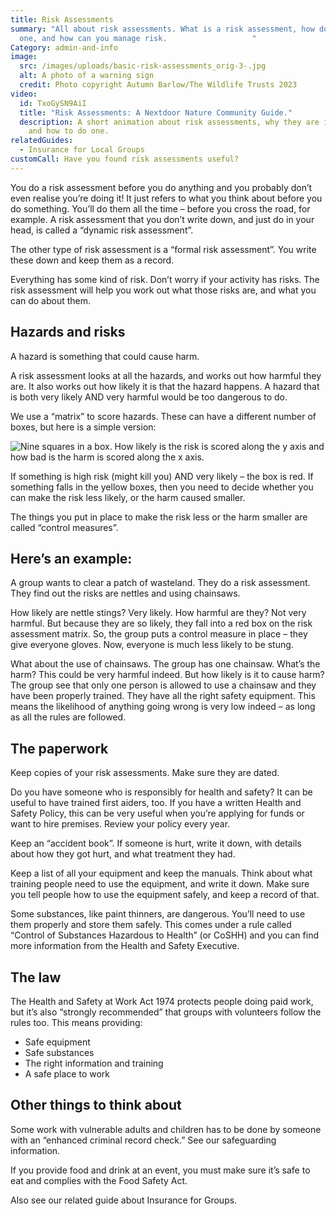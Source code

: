 ```yaml
---
title: Risk Assessments
summary: "All about risk assessments. What is a risk assessment, how do you do
  one, and how can you manage risk.                   "
Category: admin-and-info
image:
  src: /images/uploads/basic-risk-assessments_orig-3-.jpg
  alt: A photo of a warning sign
  credit: Photo copyright Autumn Barlow/The Wildlife Trusts 2023
video:
  id: TxoGySN9AiI
  title: "Risk Assessments: A Nextdoor Nature Community Guide."
  description: A short animation about risk assessments, why they are important,
    and how to do one.
relatedGuides:
  - Insurance for Local Groups
customCall: Have you found risk assessments useful?
---
```

You do a risk assessment before you do anything and you probably don’t even realise you’re doing it! It just refers to what you think about before you do something. You’ll do them all the time – before you cross the road, for example. A risk assessment that you don’t write down, and just do in your head, is called a “dynamic risk assessment”.

The other type of risk assessment is a “formal risk assessment”. You write these down and keep them as a record.

Everything has some kind of risk. Don’t worry if your activity has risks. The risk assessment will help you work out what those risks are, and what you can do about them.

## Hazards and risks

A hazard is something that could cause harm.

A risk assessment looks at all the hazards, and works out how harmful they are. It also works out how likely it is that the hazard happens. A hazard that is both very likely AND very harmful would be too dangerous to do.

We use a “matrix” to score hazards. These can have a different number of boxes, but here is a simple version:

![Nine squares in a box. How likely is the risk is scored along the y axis and how bad is the harm is scored along the x axis.](/images/uploads/riskassessmentmatrix.jpg "A risk assessment matrix")

If something is high risk (might kill you) AND very likely – the box is red. If something falls in the yellow boxes, then you need to decide whether you can make the risk less likely, or the harm caused smaller. 

The things you put in place to make the risk less or the harm smaller are called “control measures”.

## Here’s an example:

A group wants to clear a patch of wasteland. They do a risk assessment. They find out the risks are nettles and using chainsaws.

How likely are nettle stings? Very likely. How harmful are they? Not very harmful. But because they are so likely, they fall into a red box on the risk assessment matrix. So, the group puts a control measure in place – they give everyone gloves. Now, everyone is much less likely to be stung. 

What about the use of chainsaws. The group has one chainsaw. What’s the harm? This could be very harmful indeed. But how likely is it to cause harm? The group see that only one person is allowed to use a chainsaw and they have been properly trained. They have all the right safety equipment. This means the likelihood of anything going wrong is very low indeed – as long as all the rules are followed.

## The paperwork

Keep copies of your risk assessments. Make sure they are dated. 

Do you have someone who is responsibly for health and safety? It can be useful to have trained first aiders, too. If you have a written Health and Safety Policy, this can be very useful when you’re applying for funds or want to hire premises. Review your policy every year.

Keep an “accident book”. If someone is hurt, write it down, with details about how they got hurt, and what treatment they had.

Keep a list of all your equipment and keep the manuals. Think about what training people need to use the equipment, and write it down. Make sure you tell people how to use the equipment safely, and keep a record of that.

Some substances, like paint thinners, are dangerous. You’ll need to use them properly and store them safely. This comes under a rule called “Control of Substances Hazardous to Health” (or CoSHH) and you can find more information from the Health and Safety Executive.

## The law

The Health and Safety at Work Act 1974 protects people doing paid work, but it’s also “strongly recommended” that groups with volunteers follow the rules too. This means providing:

* Safe equipment
* Safe substances
* The right information and training
* A safe place to work

## Other things to think about

Some work with vulnerable adults and children has to be done by someone with an “enhanced criminal record check.” See our safeguarding information.

If you provide food and drink at an event, you must make sure it’s safe to eat and complies with the Food Safety Act. 

Also see our related guide about Insurance for Groups.